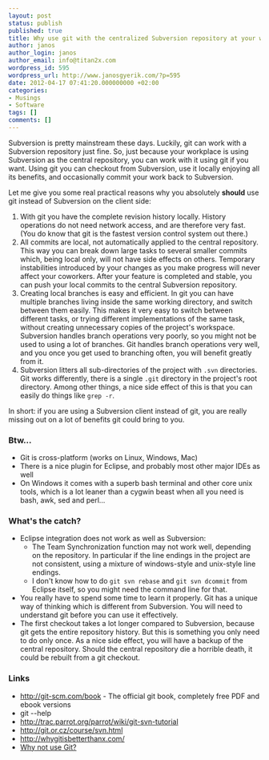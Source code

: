 ```yaml
---
layout: post
status: publish
published: true
title: Why use git with the centralized Subversion repository at your workplace
author: janos
author_login: janos
author_email: info@titan2x.com
wordpress_id: 595
wordpress_url: http://www.janosgyerik.com/?p=595
date: 2012-04-17 07:41:20.000000000 +02:00
categories:
- Musings
- Software
tags: []
comments: []
---
```

Subversion is pretty mainstream these days. Luckily, git can work with a Subversion repository just fine. So, just because your workplace is using Subversion as the central repository, you can work with it using git if you want. Using git you can checkout from Subversion, use it locally enjoying all its benefits, and occasionally commit your work back to Subversion.

Let me give you some real practical reasons why you absolutely <strong>should</strong> use git instead of Subversion on the client side:
<ol>
	<li>With git you have the complete revision history locally. History operations do not need network access, and are therefore very fast. (You do know that git is the fastest version control system out there.)</li>
	<li>All commits are local, not automatically applied to the central repository. This way you can break down large tasks to several smaller commits which, being local only, will not have side effects on others. Temporary instabilities introduced by your changes as you make progress will never affect your coworkers. After your feature is completed and stable, you can push your local commits to the central Subversion repository.</li>
	<li>Creating local branches is easy and efficient. In git you can have multiple branches living inside the same working directory, and switch between them easily. This makes it very easy to switch between different tasks, or trying different implementations of the same task, without creating unnecessary copies of the project's workspace. Subversion handles branch operations very poorly, so you might not be used to using a lot of branches. Git handles branch operations very well, and you once you get used to branching often, you will benefit greatly from it.</li>
	<li>Subversion litters all sub-directories of the project with <code>.svn</code> directories. Git works differently, there is a single <code>.git</code> directory in the project's root directory. Among other things, a nice side effect of this is that you can easily do things like <code>grep -r</code>.</li>
</ol>
In short: if you are using a Subversion client instead of git, you are really missing out on a lot of benefits git could bring to you.
<h3>Btw...</h3>
<ul>
	<li>Git is cross-platform (works on Linux, Windows, Mac)</li>
	<li>There is a nice plugin for Eclipse, and probably most other major IDEs as well</li>
	<li>On Windows it comes with a superb bash terminal and other core unix tools, which is a lot leaner than a cygwin beast when all you need is bash, awk, sed and perl...</li>
</ul>
<h3>What's the catch?</h3>
<ul>
	<li>Eclipse integration does not work as well as Subversion:
<ul>
	<li>The Team Synchronization function may not work well, depending on the repository. In particular if the line endings in the project are not consistent, using a mixture of windows-style and unix-style line endings.</li>
	<li>I don't know how to do <code>git svn rebase</code> and <code>git svn dcommit</code> from Eclipse itself, so you might need the command line for that.</li>
</ul>
</li>
	<li>You really have to spend some time to learn it properly. Git has a unique way of thinking which is different from Subversion. You will need to understand git before you can use it effectively.</li>
	<li>The first checkout takes a lot longer compared to Subversion, because git gets the entire repository history. But this is something you only need to do only once. As a nice side effect, you will have a backup of the central repository. Should the central repository die a horrible death, it could be rebuilt from a git checkout.</li>
</ul>
<h3>Links</h3>
<ul>
	<li><a href="http://git-scm.com/book">http://git-scm.com/book</a> - The official git book, completely free PDF and ebook versions</li>
	<li>git --help</li>
	<li><a href="http://trac.parrot.org/parrot/wiki/git-svn-tutorial">http://trac.parrot.org/parrot/wiki/git-svn-tutorial</a></li>
	<li><a href="http://git.or.cz/course/svn.html">http://git.or.cz/course/svn.html</a></li>
	<li><a href="http://whygitisbetterthanx.com/">http://whygitisbetterthanx.com/</a></li>
	<li><a href="http://techsoftcomputing.com/faq/2262831.html">Why not use Git?</a></li>
</ul>
